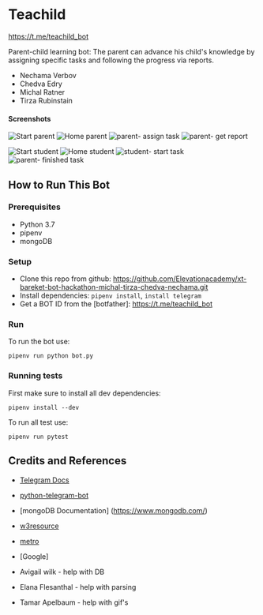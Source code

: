 # Teachild
<https://t.me/teachild_bot>

Parent-child learning bot: The parent can advance his child's knowledge by assigning specific tasks and following the progress via reports.

* Nechama Verbov
* Chedva Edry
* Michal Ratner
* Tirza Rubinstain


#### Screenshots

![Start parent](screenshots/parent1.jpg)
![Home parent](screenshots/parent2.jpg)
![parent- assign task](screenshots/parent6.jpg)
![parent- get report](screenshots/parent8.jpg)

![Start student](screenshots/child1.jpg)
![Home student](screenshots/child3.jpg)
![student- start task](screenshots/child5.jpg)
![parent- finished task](screenshots/child7.jpg)



## How to Run This Bot
### Prerequisites
* Python 3.7
* pipenv
* mongoDB


### Setup
* Clone this repo from github: https://github.com/Elevationacademy/xt-bareket-bot-hackathon-michal-tirza-chedva-nechama.git
* Install dependencies: `pipenv install`, `install telegram`
* Get a BOT ID from the [botfather]: <https://t.me/teachild_bot>


### Run
To run the bot use:

    pipenv run python bot.py

### Running tests
First make sure to install all dev dependencies:

    pipenv install --dev

To run all test  use:

    pipenv run pytest


## Credits and References
* [Telegram Docs](https://core.telegram.org/bots)
* [python-telegram-bot](https://github.com/python-telegram-bot/python-telegram-bot)
* [mongoDB Documentation] (https://www.mongodb.com/)
* [w3resource](https://www.w3resource.com/)
* [metro](https://forums.meteor.com/)
* [Google]

* Avigail wilk - help with DB
* Elana Flesanthal - help with parsing
* Tamar Apelbaum - help with gif's

